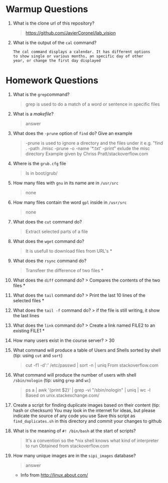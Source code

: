 # Warmup Questions

1.  What is the clone url of this repository?
    >   https://github.com/JavierCoronel/lab_vision

2.  What is the output of the ``cal`` command?

        The cal command displays a calendar. It has different options
        to show single or various months, an specific day of other
        year, or change the first day displayed

# Homework Questions

1.  What is the ``grep``command?
    >   grep is used to do a match of a word or sentence in specific files

2.  What is a *makefile*?
    >   answer

4.  What does the ``-prune`` option of ``find`` do? Give an example
    >   -prune is used to ignore a directory and the files under it
        e.g. "find . -path ./misc -prune -o -name '*.txt' -print" exlude the misc directory
        Example given by Chriss Pratt/stackoverflow.com

5.  Where is the ``grub.cfg``  file
    >   Is in boot/grub/

6.  How many files with ``gnu`` in its name are in ``/usr/src``
    >   none

7.  How many files contain the word ``gpl`` inside in ``/usr/src``
    >   none

8.  What does the ``cut`` command do?
    >   Extract selected parts of a file

9.  What does the ``wget`` command do?
    >   It is usefull to download files from URL's *

9.  What does the ``rsync`` command do?
    >   Transfeer the difference of two files *

10.  What does the ``diff`` command do?
    >   Compares the contents of the two files *

10.  What does the ``tail`` command do?
    >   Print the last 10 lines of the selected files *

10.  What does the ``tail -f`` command do?
    >   if the file is still writing, it show the last lines

10.  What does the ``link`` command do?
    >   Create a link named FILE2 to an existing FILE1 *

11.  How many users exist in the course server?
    >  30
 
12. What command will produce a table of Users and Shells sorted by shell (tip: using ``cut`` and ``sort``)
    >   cut -f1 -d':' /etc/passwd | sort -n | uniq 
    From stackoverflow.com

13. What command will produce the number of users with shell ``/sbin/nologin`` (tip: using ``grep`` and ``wc``)
    >   ps a | awk '{print $2}' | grep -vi "/sbin/nologin" | uniq | wc -l
    Based on unix.stackexchange.com/

15. Create a script for finding duplicate images based on their content (tip: hash or checksum)
    You may look in the internet for ideas, but please indicate the source of any code you use
    Save this script as ``find_duplicates.sh`` in this directory and commit your changes to github

16. What is the meaning of ``#! /bin/bash`` at the start of scripts?
    >   It's a convention so the *nix shell knows what kind of interpreter to run
    Obtained from stackoverflow.com

17. How many unique images are in the ``sipi_images`` database?
    >   answer
    

    * Info from http://linux.about.com/
